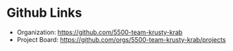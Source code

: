 # Github Links

* Organization: https://github.com/5500-team-krusty-krab
* Project Board: https://github.com/orgs/5500-team-krusty-krab/projects